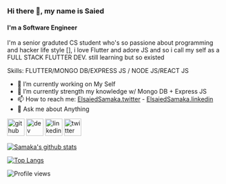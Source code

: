 

### Hi there 👋, my name is Saied
#### I'm a Software Engineer
I'm a senior graduted CS student who's so passione about programming and hacker life style [], i love Flutter and adore JS and so i call my self as a FULL STACK FLUTTER DEV. still learning but so existed

Skills: FLUTTER/MONGO DB/EXPRESS JS / NODE JS/REACT JS 

- 🔭 I’m currently working on My Self 
- 🌱 I’m currently strength my knowledge  w/ Mongo DB + Express JS
- 📫 How to reach me: [ElsaiedSamaka.twitter](https://twitter.com/Random_Memss) - [ElsaiedSamaka.linkedin](https://www.linkedin.com/in/elsaied-samaka-513a0518b/)
- 💬 Ask me about Anything  


[<img src='https://cdn.jsdelivr.net/npm/simple-icons@3.0.1/icons/github.svg' alt='github' height='40'>](https://github.com/ElsaiedSamaka)  [<img src='https://cdn.jsdelivr.net/npm/simple-icons@3.0.1/icons/dev-dot-to.svg' alt='dev' height='40'>](https://dev.to/ElsaiedSamaka)  [<img src='https://cdn.jsdelivr.net/npm/simple-icons@3.0.1/icons/linkedin.svg' alt='linkedin' height='40'>](https://www.linkedin.com/in/elsaied-samaka-513a0518b/)  [<img src='https://cdn.jsdelivr.net/npm/simple-icons@3.0.1/icons/twitter.svg' alt='twitter' height='40'>](https://twitter.com/ElsaiedSamaka) 





[![Samaka's github stats](https://github-readme-stats.vercel.app/api?username=ElsaiedSamaka)](https://github.com/ElsaiedSamaka/github-readme-stats&count_private=true&show_icons=true)

[![Top Langs](https://github-readme-stats.vercel.app/api/top-langs/?username=ElsaiedSamaka)](https://github.com/ElsaiedSamaka/github-readme-stats)


![Profile views](https://gpvc.arturio.dev/ElsaiedSamaka) 



